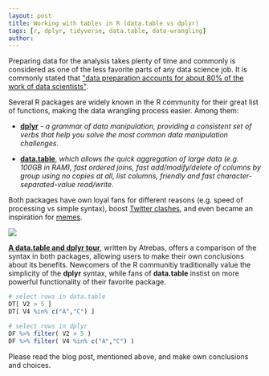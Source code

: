```yaml
---
layout: post
title: Working with tables in R (data.table vs dplyr)
tags: [r, dplyr, tidyverse, data.table, data-wrangling]
author:
---
```


Preparing data for the analysis takes plenty of time and commonly is considered as one of the less favorite parts of any data science job. 
It is commonly stated that ["data preparation accounts for about 80% of the work of data 
scientists"](https://www.forbes.com/sites/gilpress/2016/03/23/data-preparation-most-time-consuming-least-enjoyable-data-science-task-survey-says/#5fea26b16f63).

Several R packages are widely known in the R community for their great list of functions, making the data wrangling process easier. 
Among them:

* [**dplyr**](https://dplyr.tidyverse.org/) - _a grammar of data manipulation, providing a consistent set of verbs that help you solve the most common data manipulation challenges_.

* [**data.table**](https://cran.r-project.org/web/packages/data.table/vignettes/datatable-intro.html), _which allows the quick 
aggregation of large data (e.g. 100GB in RAM), fast ordered joins, fast add/modify/delete of columns by group using no copies at all, 
list columns, friendly and fast character-separated-value read/write_.

Both packages have own loyal fans for different reasons (e.g. speed of processing vs simple syntax), boost [Twitter clashes](https://twitter.com/MattDowle/status/1073308777368055808), 
and even became an inspiration for [memes](https://www.facebook.com/Rmemes0/photos/a.1519735751412044/2183411008377845/?type=3&theater).

![](https://pbs.twimg.com/media/Dtr7sjCVYAAfbeJ.jpg:large)

[**A data.table and dplyr tour**](https://atrebas.github.io/post/2019-03-03-datatable-dplyr/), written by Atrebas, 
offers a comparison of the syntax in both packages, allowing users to make their own conclusions about its benefits. 
Newcomers of the R communitiy traditionally value the simplicity of the **dplyr** syntax, while fans of **data.table** instist 
on more powerful functionality of their favorite package. 

```r
# select rows in data.table
DT[ V2 > 5 ]
DT[ V4 %in% c("A","C") ] 

# select rows in dplyr
DF %>% filter( V2 > 5 )
DF %>% filter( V4 %in% c("A","C") )
```

Please read the blog post, mentioned above, and make own conclusions and choices. 
